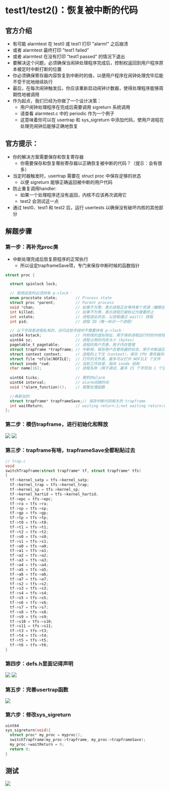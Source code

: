 # test1/test2()：恢复被中断的代码
## 官方介绍
+ 有可能 alarmtest 在 test0 或 test1 打印 "alarm!" 之后崩溃
+ 或者 alarmtest 最终打印 "test1 failed"
+ 或者 alarmtest 在没有打印 "test1 passed" 的情况下退出
+ 要解决这个问题，必须确保当闹钟处理程序完成后，控制权返回到用户程序原本被定时中断打断的位置
+ 你必须确保寄存器内容恢复到中断时的值，以便用户程序在闹钟处理完毕后能不受干扰地继续执行
+ 最后，在每次闹钟触发后，你应该重新启动闹钟计数器，使得处理程序能够周期性地被调用
+ 作为起点，我们已经为你做了一个设计决策：
  + 用户闹钟处理程序在完成后需要调用 sigreturn 系统调用
  + 请查看 alarmtest.c 中的 periodic 作为一个例子
  + 这意味着你可以在 usertrap 和 sys_sigreturn 中添加代码，使用户进程在处理完闹钟后能够正确地恢复

## 官方提示：
+ 你的解决方案需要保存和恢复寄存器
  + 你需要保存和恢复哪些寄存器以正确恢复被中断的代码？（提示：会有很多）
+ 当定时器触发时，usertrap 需要在 struct proc 中保存足够的状态
  + 以便 sigreturn 能够正确返回被中断的用户代码
+ 防止重复调用handler:
  + 如果一个处理程序还没有返回，内核不应该再次调用它
  + test2 会测试这一点
+ 通过 test0、test1 和 test2 后，运行 usertests 以确保没有破坏内核的其他部分

## 解题步骤
### 第一步：再补充proc类
+ 中断处理完成后恢复原程序的正常执行
  + 所以设定trapframeSave项，专门来保存中断时候的函数指针
```c
struct proc {

  struct spinlock lock;

  // 使用这些时必须持有 p->lock：
  enum procstate state;        // Process state
  struct proc *parent;         // Parent process
  void *chan;                  // 如果不为零，表示进程正在等待某个资源（睡眠在 chan 上）
  int killed;                  // 如果不为零，表示进程已被标记为需要终止
  int xstate;                  // 进程退出状态，父进程通过 wait() 获取
  int pid;                     // 进程 ID（唯一标识一个进程）

  // 以下字段是进程私有的，访问这些字段时不需要持有 p->lock：
  uint64 kstack;               // 内核栈的虚拟地址，用于保存进程运行时的内核栈
  uint64 sz;                   // 进程占用的内存大小 (bytes)
  pagetable_t pagetable;       // 进程的用户页表，用于内存管理
  struct trapframe *trapframe; // 中断帧，保存用户态寄存器的状态，用于中断返回。data page for trampoline.S
  struct context context;      // 进程的上下文（context），保存 CPU 寄存器状态，用于切换进程
  struct file *ofile[NOFILE];  // 打开的文件表，最多可以打开 NOFILE 个文件
  struct inode *cwd;           // 当前工作目录，指向 inode 结构
  char name[16];               // 进程名称（用于调试，最多 15 个字符加 1 个空终止符）(debugging)
  
  uint64 ticks;                // 累积的alarm
  uint64 interval;             // alarm间隔时间 
  void (*alarm_function)();    // 报警处理函数

  //再新加的
  struct trapframe* trapframeSave;// 保存中断代码相关的 trapframe
  int waitReturn;              // waiting return:1;not waiting return:0
};
```
### 第二步：模仿trapframe，进行初始化和释放
<img src=".\picture\image12.png">

<img src=".\picture\image13.png">

### 第三步：trapframe有啥，trapframeSave全都粘贴过去
```c
// trap.c
void
switchTrapframe(struct trapframe* tf, struct trapframe* tfs)
{
  tf->kernel_satp = tfs->kernel_satp;
  tf->kernel_trap = tfs->kernel_trap;
  tf->kernel_sp = tfs->kernel_sp;
  tf->kernel_hartid = tfs->kernel_hartid;
  tf->epc = tfs->epc;
  tf->ra = tfs->ra;
  tf->sp = tfs->sp;
  tf->gp = tfs->gp;
  tf->tp = tfs->tp;
  tf->t0 = tfs->t0;
  tf->t1 = tfs->t1;
  tf->t2 = tfs->t2;
  tf->s0 = tfs->s0;
  tf->s1 = tfs->s1;
  tf->a0 = tfs->a0;
  tf->a1 = tfs->a1;
  tf->a2 = tfs->a2;
  tf->a3 = tfs->a3;
  tf->a4 = tfs->a4;
  tf->a5 = tfs->a5;
  tf->a6 = tfs->a6;
  tf->a7 = tfs->a7;
  tf->s2 = tfs->s2;
  tf->s3 = tfs->s3;
  tf->s4 = tfs->s4;
  tf->s5 = tfs->s5;
  tf->s6 = tfs->s6;
  tf->s7 = tfs->s7;
  tf->s8 = tfs->s8;
  tf->s9 = tfs->s9;
  tf->s10 = tfs->s10;
  tf->s11 = tfs->s11;
  tf->t3 = tfs->t3;
  tf->t4 = tfs->t4;
  tf->t5 = tfs->t5;
  tf->t6 = tfs->t6;
}
```
### 第四步：defs.h里面记得声明
<img src=".\picture\image16.png">
<img src=".\picture\image15.png">

### 第五步：完善usertrap函数
<img src=".\picture\image14.png">

### 第六步：修改sys_sigreturn
```c
uint64
sys_sigreturn(void){
  struct proc* my_proc = myproc();
  switchTrapframe(my_proc->trapframe, my_proc->trapframeSave);
  my_proc->waitReturn = 0;
  return 0;
}
```

## 测试
<img src=".\picture\image17.png">